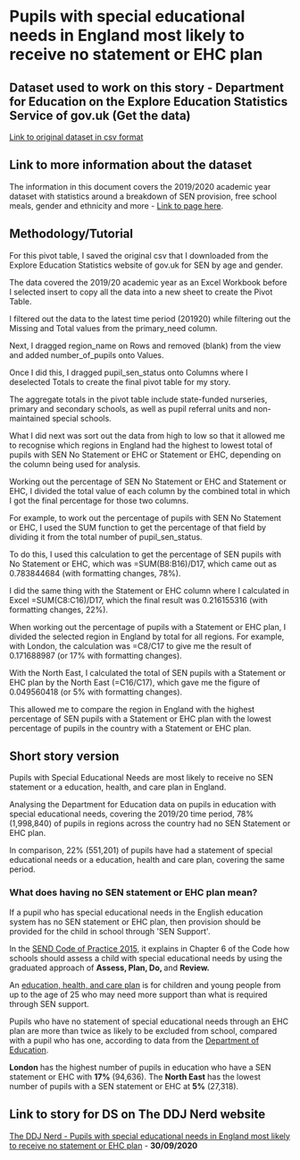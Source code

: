 # Pupils with special educational needs in England most likely to receive no statement or EHC plan

## Dataset used to work on this story - Department for Education on the Explore Education Statistics Service of gov.uk (Get the data)
[Link to original dataset in csv format](https://data.explore-education-statistics.service.gov.uk/api/download/special-educational-needs-in-england/2019-20/data/sen_age_gender.csv)

## Link to more information about the dataset
The information in this document covers the 2019/2020 academic year dataset with statistics around a breakdown of SEN provision, free school meals, gender and ethnicity and more -
[Link to page here](https://explore-education-statistics.service.gov.uk/find-statistics/special-educational-needs-in-england).

## Methodology/Tutorial

For this pivot table, I saved the original csv that I downloaded from the Explore Education Statistics website of gov.uk for SEN by age and gender.

The data covered the 2019/20 academic year as an Excel Workbook before I selected insert to copy all the data into a new sheet to create the Pivot Table.

I filtered out the data to the latest time period (201920) while filtering out the Missing and Total values from the primary_need column.

Next, I dragged region_name on Rows and removed (blank) from the view and added number_of_pupils onto Values.

Once I did this, I dragged pupil_sen_status onto Columns where I deselected Totals to create the final pivot table for my story.

The aggregate totals in the pivot table include state-funded nurseries, primary and secondary schools, as well as pupil referral units and non-maintained special schools.

What I did next was sort out the data from high to low so that it allowed me to recognise which regions in England had the highest to lowest total of pupils with SEN No Statement or EHC or Statement or EHC, depending on the column being used for analysis. 

Working out the percentage of SEN No Statement or EHC and Statement or EHC, I divided the total value of each column by the combined total in which I got the final percentage for those two columns.

For example, to work out the percentage of pupils with SEN No Statement or EHC, I used the SUM function to get the percentage of that field by dividing it from the total number of pupil_sen_status.

To do this, I used this calculation to get the percentage of SEN pupils with No Statement or EHC, which was =SUM(B8:B16)/D17, which came out as 0.783844684 (with formatting changes, 78%).

I did the same thing with the Statement or EHC column where I calculated in Excel =SUM(C8:C16)/D17, which the final result was 0.216155316 (with formatting changes, 22%).

When working out the percentage of pupils with a Statement or EHC plan, I divided the selected region in England by total for all regions. For example, with London, the calculation was =C8/C17 to give me the result of 0.171688987 (or 17% with formatting changes). 

With the North East, I calculated the total of SEN pupils with a Statement or EHC plan by the North East (=C16/C17), which gave me the figure of 0.049560418 (or 5% with formatting changes).

This allowed me to compare the region in England with the highest percentage of SEN pupils with a Statement or EHC plan with the lowest percentage of pupils in the country with a Statement or EHC plan.

## Short story version

Pupils with Special Educational Needs are most likely to receive no SEN statement or a education, health, and care plan in England.

Analysing the Department for Education data on pupils in education with special educational needs, covering the 2019/20 time period, 78% (1,998,840) of pupils in regions across the country had no SEN Statement or EHC plan.

In comparison, 22% (551,201) of pupils have had a statement of special educational needs or a education, health and care plan, covering the same period.

<h3><strong>What does having no SEN statement or EHC plan mean? </strong></h3>

<p>If a pupil who has special educational needs in the English education system has no SEN statement or EHC plan, then provision should be provided for the child in school through 'SEN Support'.</p>

<p>In the <a href="https://assets.publishing.service.gov.uk/government/uploads/system/uploads/attachment_data/file/398815/SEND_Code_of_Practice_January_2015.pdf">SEND Code of Practice 2015</a>, it explains in Chapter 6 of the Code how schools should assess a child with special educational needs by using the graduated approach of <strong>Assess, Plan, Do, </strong>and <strong>Review.</strong></p>

<p>An <a href="https://www.gov.uk/children-with-special-educational-needs/extra-SEN-help">education, health, and care plan</a> is for children and young people from up to the age of 25 who may need more support than what is required through SEN support.</p>

<p>Pupils who have no statement of special educational needs through an EHC plan are more than twice as likely to be excluded from school, compared with a pupil who has one, according to data from the <a href="https://explore-education-statistics.service.gov.uk/find-statistics/permanent-and-fixed-period-exclusions-in-england">Department of Education</a>.</p>

<p><strong>London</strong> has the highest number of pupils in education who have a SEN statement or EHC with <strong>17%</strong> (94,636). The <strong>North East</strong> has the lowest number of pupils with a SEN statement or EHC at <strong>5%</strong> (27,318).</p>

## Link to story for DS on The DDJ Nerd website
[The DDJ Nerd - Pupils with special educational needs in England most likely to receive no statement or EHC plan](https://theddjnerd.wordpress.com/2020/09/30/pupils-sen-statement-ehc-plan/) - <strong>30/09/2020</strong>
